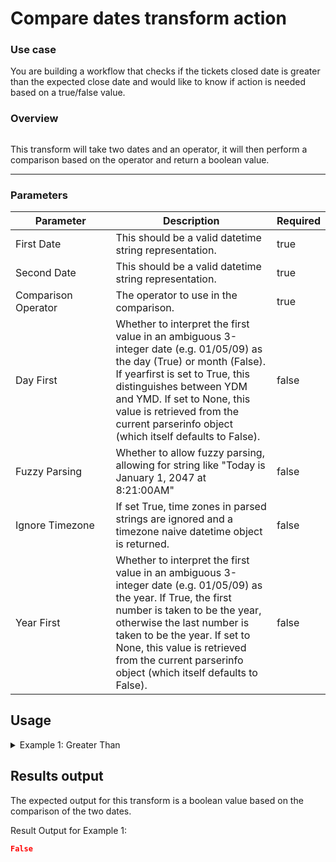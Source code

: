 # Compare dates transform action

### Use case

You are building a workflow that checks if the tickets closed date is greater than the expected close date and would like to know if action is needed based on a true/false value.

### Overview

<figure><img src="../../../.gitbook/assets/Screenshot 2025-04-04 at 3.12.19 PM (1).png" alt=""><figcaption></figcaption></figure>

This transform will take two dates and an operator, it will then perform a comparison based on the operator and return a boolean value.

***

### Parameters

<table><thead><tr><th width="217">Parameter</th><th width="417.3333333333333">Description</th><th data-type="checkbox">Required</th></tr></thead><tbody><tr><td>First Date</td><td>This should be a valid datetime string representation.</td><td>true</td></tr><tr><td>Second Date</td><td>This should be a valid datetime string representation.</td><td>true</td></tr><tr><td>Comparison Operator</td><td>The operator to use in the comparison.</td><td>true</td></tr><tr><td>Day First</td><td>Whether to interpret the first value in an ambiguous 3-integer date (e.g. 01/05/09) as the day (True) or month (False). If yearfirst is set to True, this distinguishes between YDM and YMD. If set to None, this value is retrieved from the current parserinfo object (which itself defaults to False).</td><td>false</td></tr><tr><td>Fuzzy Parsing</td><td>Whether to allow fuzzy parsing, allowing for string like "Today is January 1, 2047 at 8:21:00AM"</td><td>false</td></tr><tr><td>Ignore Timezone</td><td>If set True, time zones in parsed strings are ignored and a timezone naive datetime object is returned.</td><td>false</td></tr><tr><td>Year First</td><td>Whether to interpret the first value in an ambiguous 3-integer date (e.g. 01/05/09) as the year. If True, the first number is taken to be the year, otherwise the last number is taken to be the year. If set to None, this value is retrieved from the current parserinfo object (which itself defaults to False).</td><td>false</td></tr></tbody></table>

## Usage

<details>

<summary>Example 1: Greater Than</summary>

Inputs:**First Date:** 2025-03-13T04:00:00.000Z**Second Date:** 2025-03-14T04:00:00.000Z**Comparison Operator:** >**Day First:** None**Fuzzy Parsing:** True**Ignore Timezone:** False**Year First:** None

</details>

## Results output

The expected output for this transform is a boolean value based on the comparison of the two dates.

Result Output for Example 1:

```json
False
```
